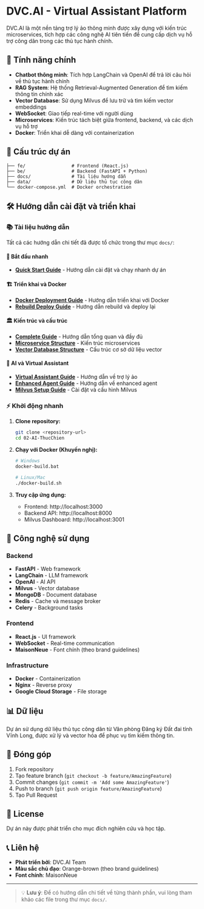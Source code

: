 # DVC.AI - Virtual Assistant Platform

DVC.AI là một nền tảng trợ lý ảo thông minh được xây dựng với kiến trúc microservices, tích hợp các công nghệ AI tiên tiến để cung cấp dịch vụ hỗ trợ công dân trong các thủ tục hành chính.

## 🚀 Tính năng chính

- **Chatbot thông minh**: Tích hợp LangChain và OpenAI để trả lời câu hỏi về thủ tục hành chính
- **RAG System**: Hệ thống Retrieval-Augmented Generation để tìm kiếm thông tin chính xác
- **Vector Database**: Sử dụng Milvus để lưu trữ và tìm kiếm vector embeddings
- **WebSocket**: Giao tiếp real-time với người dùng
- **Microservices**: Kiến trúc tách biệt giữa frontend, backend, và các dịch vụ hỗ trợ
- **Docker**: Triển khai dễ dàng với containerization

## 📁 Cấu trúc dự án

```
├── fe/                 # Frontend (React.js)
├── be/                 # Backend (FastAPI + Python)
├── docs/               # Tài liệu hướng dẫn
├── data/               # Dữ liệu thủ tục công dân
└── docker-compose.yml  # Docker orchestration
```

## 🛠️ Hướng dẫn cài đặt và triển khai

### 📚 Tài liệu hướng dẫn

Tất cả các hướng dẫn chi tiết đã được tổ chức trong thư mục `docs/`:

#### 🚀 Bắt đầu nhanh
- **[Quick Start Guide](docs/QUICK_START.md)** - Hướng dẫn cài đặt và chạy nhanh dự án

#### 🏗️ Triển khai và Docker
- **[Docker Deployment Guide](docs/DOCKER_DEPLOYMENT_GUIDE.md)** - Hướng dẫn triển khai với Docker
- **[Rebuild Deploy Guide](docs/REBUILD_DEPLOY_GUIDE.md)** - Hướng dẫn rebuild và deploy lại

#### 🏛️ Kiến trúc và cấu trúc
- **[Complete Guide](docs/COMPLETE_GUIDE.md)** - Hướng dẫn tổng quan và đầy đủ
- **[Microservice Structure](docs/MICROSERVICE_STRUCTURE.md)** - Kiến trúc microservices
- **[Vector Database Structure](docs/VECTOR_DB_STRUCTURE.md)** - Cấu trúc cơ sở dữ liệu vector

#### 🤖 AI và Virtual Assistant
- **[Virtual Assistant Guide](docs/VIRTUAL_ASSISTANT_GUIDE.md)** - Hướng dẫn về trợ lý ảo
- **[Enhanced Agent Guide](docs/ENHANCED_AGENT_GUIDE.md)** - Hướng dẫn về enhanced agent
- **[Milvus Setup Guide](docs/MILVUS_SETUP_GUIDE.md)** - Cài đặt và cấu hình Milvus

### ⚡ Khởi động nhanh

1. **Clone repository:**
   ```bash
   git clone <repository-url>
   cd 02-AI-ThucChien
   ```

2. **Chạy với Docker (Khuyến nghị):**
   ```bash
   # Windows
   docker-build.bat
   
   # Linux/Mac
   ./docker-build.sh
   ```

3. **Truy cập ứng dụng:**
   - Frontend: http://localhost:3000
   - Backend API: http://localhost:8000
   - Milvus Dashboard: http://localhost:3001

## 🔧 Công nghệ sử dụng

### Backend
- **FastAPI** - Web framework
- **LangChain** - LLM framework
- **OpenAI** - AI API
- **Milvus** - Vector database
- **MongoDB** - Document database
- **Redis** - Cache và message broker
- **Celery** - Background tasks

### Frontend
- **React.js** - UI framework
- **WebSocket** - Real-time communication
- **MaisonNeue** - Font chính (theo brand guidelines)

### Infrastructure
- **Docker** - Containerization
- **Nginx** - Reverse proxy
- **Google Cloud Storage** - File storage

## 📊 Dữ liệu

Dự án sử dụng dữ liệu thủ tục công dân từ Văn phòng Đăng ký Đất đai tỉnh Vĩnh Long, được xử lý và vector hóa để phục vụ tìm kiếm thông tin.

## 🤝 Đóng góp

1. Fork repository
2. Tạo feature branch (`git checkout -b feature/AmazingFeature`)
3. Commit changes (`git commit -m 'Add some AmazingFeature'`)
4. Push to branch (`git push origin feature/AmazingFeature`)
5. Tạo Pull Request

## 📝 License

Dự án này được phát triển cho mục đích nghiên cứu và học tập.

## 📞 Liên hệ

- **Phát triển bởi**: DVC.AI Team
- **Màu sắc chủ đạo**: Orange-brown (theo brand guidelines)
- **Font chính**: MaisonNeue

---

> 💡 **Lưu ý**: Để có hướng dẫn chi tiết về từng thành phần, vui lòng tham khảo các file trong thư mục `docs/`.